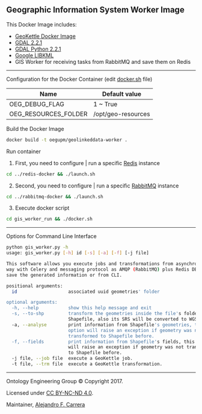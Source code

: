 ## Geographic Information System Worker Image

This Docker Image includes:

 * [GeoKettle Docker Image](https://github.com/oeg-upm/docker-geokettle)
 * [GDAL 2.2.1](http://trac.osgeo.org/gdal/wiki/DownloadingGdalBinaries)
 * [GDAL Python 2.2.1](http://gdal.org/python/)
 * [Google LIBKML](https://github.com/google/libkml)
 * GIS Worker for receiving tasks from RabbitMQ and save them on Redis

---

Configuration for the Docker Container (edit [docker.sh](./gis_worker_run/docker.sh) file)

|Name|Default value|
|----------|--------------|
|OEG_DEBUG_FLAG|1 ~ True|
|OEG_RESOURCES_FOLDER|/opt/geo-resources|

Build the Docker Image

```bash
docker build -t oegupm/geolinkeddata-worker .
```

Run container

1. First, you need to configure | run a specific [Redis](../redis-docker) instance

```bash
cd ../redis-docker && ./launch.sh
```

2. Second, you need to configure | run a specific [RabbitMQ](../rabbitmq-docker) instance

```bash
cd ../rabbitmq-docker && ./launch.sh
```

3. Execute docker script

```bash
cd gis_worker_run && ./docker.sh
```

---

Options for Command Line Interface

```bash
python gis_worker.py -h
usage: gis_worker.py [-h] id [-s] [-a] [-f] [-j file] 

This software allows you execute jobs and transformations from asynchronous
way with Celery and messaging protocol as AMQP (RabbitMQ) plus Redis DB to
save the generated information or from CLI.

positional arguments:
  id                   associated uuid geometries' folder

optional arguments:
  -h, --help           show this help message and exit
  -s, --to-shp         transform the geometries inside the file's folder to
                       Shapefile, also its SRS will be converted to WGS84.
  -a, --analyse        print information from Shapefile's geometries, this
                       option will raise an exception if geometry was not
                       transformed to Shapefile before.
  -f, --fields         print information from Shapefile's fields, this option
                       will raise an exception if geometry was not transformed
                       to Shapefile before.
  -j file, --job file  execute a GeoKettle job.
  -t file, --trm file  execute a GeoKettle transformation.
```

---

Ontology Engineering Group © Copyright 2017.

Licensed under [CC BY-NC-ND 4.0](https://creativecommons.org/licenses/by-nc-nd/4.0/).

Maintainer, [Alejandro F. Carrera](https://www.github.com/alejandrofcarrera)

